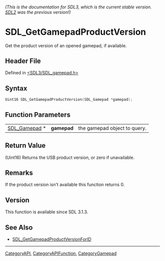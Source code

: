 ###### (This is the documentation for SDL3, which is the current stable version. [SDL2](https://wiki.libsdl.org/SDL2/) was the previous version!)
# SDL_GetGamepadProductVersion

Get the product version of an opened gamepad, if available.

## Header File

Defined in [<SDL3/SDL_gamepad.h>](https://github.com/libsdl-org/SDL/blob/main/include/SDL3/SDL_gamepad.h)

## Syntax

```c
Uint16 SDL_GetGamepadProductVersion(SDL_Gamepad *gamepad);
```

## Function Parameters

|                              |             |                              |
| ---------------------------- | ----------- | ---------------------------- |
| [SDL_Gamepad](SDL_Gamepad) * | **gamepad** | the gamepad object to query. |

## Return Value

(Uint16) Returns the USB product version, or zero if unavailable.

## Remarks

If the product version isn't available this function returns 0.

## Version

This function is available since SDL 3.1.3.

## See Also

- [SDL_GetGamepadProductVersionForID](SDL_GetGamepadProductVersionForID)

----
[CategoryAPI](CategoryAPI), [CategoryAPIFunction](CategoryAPIFunction), [CategoryGamepad](CategoryGamepad)

